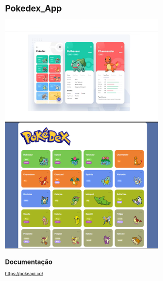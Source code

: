 # Pokedex_App


![Alt text](image.png)
![Alt text](image-2.png)


## Documentação
https://pokeapi.co/
